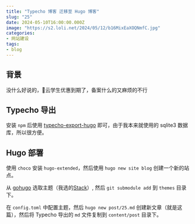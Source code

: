 ```yaml
---
title: "Typecho 博客 迁移至 Hugo 博客"
slug: "25"
date: 2024-05-10T16:00:00.000Z
image: "https://s2.loli.net/2024/05/12/b16MixEaXOQNmfC.jpg"
categories:
- 网站建设
tags:
- blog
---
```


## 背景
没什么好说的，🐧云学生优惠到期了，备案什么的又麻烦的不行

## Typecho 导出
安装 `npm` 后使用 [typecho-export-hugo](https://github.com/lizheming/typecho-export-hugo/) 即可，由于我本来就使用的 sqlite3 数据库，所以很方便。

## Hugo 部署
使用 `choco` 安装 `hugo-extended`，然后使用 `hugo new site blog` 创建一个新的站点。

从 [gohugo](https://themes.gohugo.io/) 选取主题（我选的[Stack](https://themes.gohugo.io/themes/hugo-theme-stack/)）, 然后 `git submodule add` 到 `themes` 目录下。

在 `config.toml` 中配置主题，然后 `hugo new post/25.md` 创建新文章（就是这篇），然后将 Typecho 导出的 `md` 文件复制到 `content/post` 目录下。
